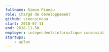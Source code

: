 ```yaml
---
fullname: Simon Pineau
role: Chargé de développement
github: simonpineau
start: 2018-07-11
end: 2018-11-30
employer: independent/informatique convivial
startups:
    - aplus
---
```

